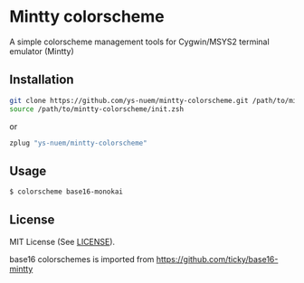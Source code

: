 # Mintty colorscheme
A simple colorscheme management tools for Cygwin/MSYS2 terminal emulator (Mintty)

## Installation

```zsh
git clone https://github.com/ys-nuem/mintty-colorscheme.git /path/to/mintty-colorscheme
source /path/to/mintty-colorscheme/init.zsh
```

or

```zsh
zplug "ys-nuem/mintty-colorscheme"
```

## Usage

```zsh
$ colorscheme base16-monokai
```

## License
MIT License (See [LICENSE](LICENSE)).

base16 colorschemes is imported from https://github.com/ticky/base16-mintty
